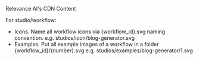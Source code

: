 Relevance AI's CDN Content

For studio/workflow:
- Icons. Name all workflow icons via {workflow_id}.svg naming convention. e.g. studios/icon/blog-generator.svg
- Examples. Put all example images of a workflow in a folder {workflow_id}/{number}.svg e.g. studios/examples/blog-generator/1.svg